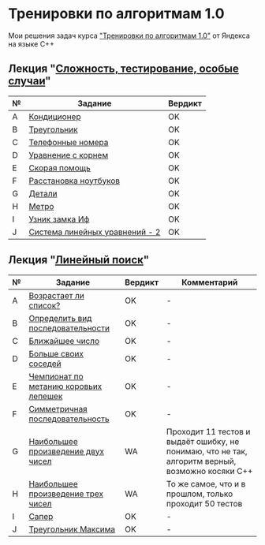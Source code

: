 # Тренировки по алгоритмам 1.0
Мои решения задач курса ["Тренировки по алгоритмам 1.0"](https://yandex.ru/yaintern/algorithm-training_1) от Яндекса на языке C++

## Лекция "[Сложность, тестирование, особые случаи](/1-%20complexity)"
| № | Задание | Вердикт |
| - | - | - |
| A | [Кондиционер](/1-%20complexity/task_a.cpp)  | OK |
| B | [Треугольник](/1-%20complexity/task_b.cpp)  | OK |
| C | [Телефонные номера](/1-%20complexity/task_c.cpp)  | OK |
| D | [Уравнение с корнем](/1-%20complexity/task_d.cpp)  | OK |
| E | [Скорая помощь](/1-%20complexity/task_e.cpp)  | OK |
| F | [Расстановка ноутбуков](/1-%20complexity/task_f.cpp)  | OK |
| G | [Детали](/1-%20complexity/task_g.cpp)  | OK |
| H | [Метро](/1-%20complexity/task_h.cpp)  | OK |
| I | [Узник замка Иф](/1-%20complexity/task_i.cpp)  | OK |
| J | [Система линейных уравнений - 2](/1-%20complexity/task_j.cpp)  | OK |

## Лекция "[Линейный поиск](/2-%20linear%20search)"
| № | Задание | Вердикт | Комментарий |
| - | - | - | - |
| A | [Возрастает ли список?](/2-%20linear%20search/task_a.cpp)  | OK | - |
| B | [Определить вид последовательности](/2-%20linear%20search/task_b.cpp)  | OK | - |
| C | [Ближайшее число](/2-%20linear%20search/task_c.cpp)  | OK | - |
| D | [Больше своих соседей](/2-%20linear%20search/task_d.cpp)  | OK | - |
| E | [Чемпионат по метанию коровьих лепешек](/2-%20linear%20search/task_e.cpp)  | OK | - |
| F | [Симметричная последовательность](/2-%20linear%20search/task_f.cpp)  | OK | - |
| G | [Наибольшее произведение двух чисел](/2-%20linear%20search/task_g.cpp)  | WA | Проходит 11 тестов и выдаёт ошибку, не понимаю, что не так, алгоритм верный, возможно косяки C++ |
| H | [Наибольшее произведение трех чисел](/2-%20linear%20search/task_h.cpp)  | WA | То же самое, что и в прошлом, только проходит 50 тестов |
| I | [Сапер](/2-%20linear%20search/task_i.cpp)  | OK | - |
| J | [Треугольник Максима](/2-%20linear%20search/task_j.cpp)  | OK | - |
